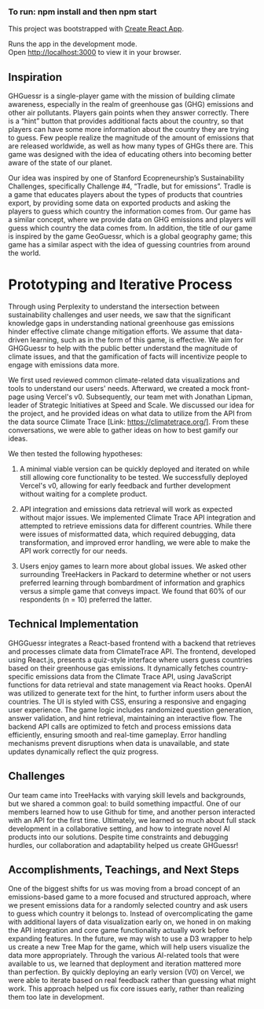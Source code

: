 
### To run: npm install and then npm start

This project was bootstrapped with [Create React App](https://github.com/facebook/create-react-app).

Runs the app in the development mode.\
Open [http://localhost:3000](http://localhost:3000) to view it in your browser.

## Inspiration

GHGuessr is a single-player game with the mission of building climate awareness, especially in the realm of greenhouse gas (GHG) emissions and other air pollutants. Players gain points when they answer correctly. There is a “hint” button that provides additional facts about the country, so that players can have some more information about the country they are trying to guess. Few people realize the magnitude of the amount of emissions that are released worldwide, as well as how many types of GHGs there are. This game was designed with the idea of educating others into becoming better aware of the state of our planet.

Our idea was inspired by one of Stanford Ecopreneurship’s Sustainability Challenges, specifically Challenge #4, “Tradle, but for emissions”. Tradle is a game that educates players about the types of products that countries export, by providing some data on exported products and asking the players to guess which country the information comes from.  Our game has a similar concept, where we provide data on GHG emissions and players will guess which country the data comes from. In addition, the title of our game is inspired by the game GeoGuessr, which is a global geography game; this game has a similar aspect with the idea of guessing countries from around the world.

# Prototyping and Iterative Process

Through using Perplexity to understand the intersection between sustainability challenges and user needs, we saw that the significant knowledge gaps in understanding national greenhouse gas emissions hinder effective climate change mitigation efforts. We assume that data-driven learning, such as in the form of this game, is effective. We aim for GHGGuessr to help with the public better understand the magnitude of climate issues, and that the gamification of facts will incentivize people to engage with emissions data more.

We first used reviewed common climate-related data visualizations and tools to understand our users' needs. Afterward, we created a mock front-page using Vercel's v0. Subsequently, our team met with Jonathan Lipman, leader of Strategic Initiatives at Speed and Scale. We discussed our idea for the project, and he provided ideas on what data to utilize from the API from the data source Climate Trace [Link: https://climatetrace.org/]. From these conversations, we were able to gather ideas on how to best gamify our ideas.

We then tested the following hypotheses:

1. A minimal viable version can be quickly deployed and iterated on while still allowing core functionality to be tested. We successfully deployed Vercel's v0, allowing for early feedback and further development without waiting for a complete product.

2. API integration and emissions data retrieval will work as expected without major issues. We implemented Climate Trace API integration and attempted to retrieve emissions data for different countries. While there were issues of misformatted data, which required debugging, data transformation, and improved error handling, we were able to make the API work correctly for our needs.

3. Users enjoy games to learn more about global issues. We asked other surrounding TreeHackers in Packard to determine whether or not users preferred learning through bombardment of information and graphics versus a simple game that conveys impact. We found that 60% of our respondents (n = 10) preferred the latter.

## Technical Implementation

GHGGuessr integrates a React-based frontend with a backend that retrieves and processes climate data from ClimateTrace API. The frontend, developed using React.js, presents a quiz-style interface where users guess countries based on their greenhouse gas emissions. It dynamically fetches country-specific emissions data from the Climate Trace API, using JavaScript functions for data retrieval and state management via React hooks. OpenAI was utilized to generate text for the hint, to further inform users about the countries. The UI is styled with CSS, ensuring a responsive and engaging user experience. The game logic includes randomized question generation, answer validation, and hint retrieval, maintaining an interactive flow. The backend API calls are optimized to fetch and process emissions data efficiently, ensuring smooth and real-time gameplay. Error handling mechanisms prevent disruptions when data is unavailable, and state updates dynamically reflect the quiz progress.

## Challenges 
Our team came into TreeHacks with varying skill levels and backgrounds, but we shared a common goal: to build something impactful. One of our members learned how to use Github for time, and another person interacted with an API for the first time. Ultimately, we learned so much about full stack development in a collaborative setting, and how to integrate novel AI products into our solutions. Despite time constraints and debugging hurdles, our collaboration and adaptability helped us create GHGuessr!

## Accomplishments, Teachings, and Next Steps

One of the biggest shifts for us was moving from a broad concept of an emissions-based game to a more focused and structured approach, where we present emissions data for a randomly selected country and ask users to guess which country it belongs to. Instead of overcomplicating the game with additional layers of data visualization early on, we honed in on making the API integration and core game functionality actually work before expanding features. In the future, we may wish to use a D3 wrapper to help us create a new Tree Map for the game, which will help users visualize the data more appropriately. Through the various AI-related tools that were available to us, we learned that deployment and iteration mattered more than perfection. By quickly deploying an early version (V0) on Vercel, we were able to iterate based on real feedback rather than guessing what might work. This approach helped us fix core issues early, rather than realizing them too late in development.
